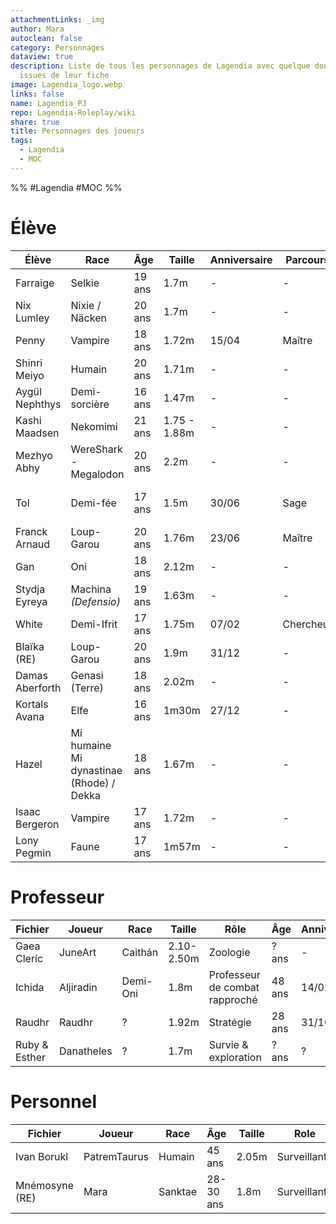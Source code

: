 ```yaml
---
attachmentLinks: _img
author: Mara
autoclean: false
category: Personnages
dataview: true
description: Liste de tous les personnages de Lagendia avec quelque données
  issues de leur fiche
image: Lagendia_logo.webp
links: false
name: Lagendia_PJ
repo: Lagendia-Roleplay/wiki
share: true
title: Personnages des joueurs
tags:
  - Lagendia
  - MOC
---
```


%% #Lagendia #MOC %%

# Élève

| Élève                                                                           | Race                                     | Âge    | Taille       | Anniversaire | Parcours  | Club                    |
| ------------------------------------------------------------------------------- | ---------------------------------------- | ------ | ------------ | ------------ | --------- | ----------------------- |
| Farraige             | Selkie                                   | 19 ans | 1.7m         | \-           | \-        | \- & \-                 |
| Nix Lumley         | Nixie / Näcken                           | 20 ans | 1.7m         | \-           | \-        | \- & \-                 |
| Penny                   | Vampire                                  | 18 ans | 1.72m        | 15/04        | Maître    | Jardinage & Journalisme |
| Shinri Meiyo     | Humain                                   | 20 ans | 1.71m        | \-           | \-        | Sport & Cuisine         |
| Aygül Nephthys | Demi-sorcière                            | 16 ans | 1.47m        | \-           | \-        | Sport & Duel            |
| Kashi Maadsen   | Nekomimi                                 | 21 ans | 1.75 - 1.88m | \-           | \-        | \- & \-                 |
| Mezhyo Abhy       | WereShark - Megalodon                    | 20 ans | 2.2m         | \-           | \-        | Jardinage & Cuisine     |
| Tol                       | Demi-fée                                 | 17 ans | 1.5m         | 30/06        | Sage      | Prestation magique & \- |
| Franck Arnaud    | Loup-Garou                               | 20 ans | 1.76m        | 23/06        | Maître    | Duel & Cuisine          |
| Gan                        | Oni                                      | 18 ans | 2.12m        | \-           | \-        | \- & \-                 |
| Stydja Eyreya    | Machina _(Defensio)_                     | 19 ans | 1.63m        | \-           | \-        | \- & \-                 |
| White                    | Demi-Ifrit                               | 17 ans | 1.75m        | 07/02        | Chercheur | Journalisme & \-        |
| Blaïka (RE)         | Loup-Garou                               | 20 ans | 1.9m         | 31/12        | \-        | Sport & Duel            |
| Damas Aberforth | Genasi (Terre)                           | 18 ans | 2.02m        | \-           | \-        | \- & \-                 |
| Kortals Avana     | Elfe                                     | 16 ans | 1m30m        | 27/12        | \-        | \- & \-                 |
| Hazel                    | Mi humaine Mi dynastinae (Rhode) / Dekka | 18 ans | 1.67m        | \-           | \-        | Journalisme & \-        |
| Isaac Bergeron  | Vampire                                  | 17 ans | 1.72m        | \-           | \-        | Cuisine & \-            |
| Lony Pegmin        | Faune                                    | 17 ans | 1m57m        | \-           | \-        | \- & \-                 |


# Professeur

| Fichier                                                                  | Joueur     | Race     | Taille     | Rôle                           | Âge    | Anniversaire |
| ------------------------------------------------------------------------ | ---------- | -------- | ---------- | ------------------------------ | ------ | ------------ |
| Gaea Cleric     | JuneArt    | Caithán  | 2.10-2.50m | Zoologie                       | ? ans  | \-           |
| Ichida               | Aljiradin  | Demi-Oni | 1.8m       | Professeur de combat rapproché | 48 ans | 14/02        |
| Raudhr               | Raudhr     | ?        | 1.92m      | Stratégie                      | 28 ans | 31/10        |
| Ruby & Esther | Danatheles | ?        | 1.7m       | Survie & exploration           | ? ans  | ?            |


# Personnel

| Fichier                                                                   | Joueur       | Race                                                   | Âge       | Taille | Role         | Anniversaire |
| ------------------------------------------------------------------------- | ------------ | ------------------------------------------------------ | --------- | ------ | ------------ | ------------ |
| Ivan Borukl       | PatremTaurus | Humain                                                 | 45 ans    | 2.05m  | Surveillant  | /            |
| Mnémosyne (RE) | Mara         | Sanktae | 28-30 ans | 1.8m   | Surveillante | 15/06        |


